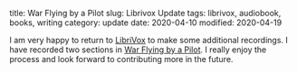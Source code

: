 title: War Flying by a Pilot
slug: Librivox Update
tags: librivox, audiobook, books, writing
category: update
date: 2020-04-10
modified: 2020-04-19

I am very happy to return to [LibriVox](http://librivox.org) to make some additional recordings.  I have recorded two sections in [War Flying by a Pilot](https://forum.librivox.org/viewtopic.php?f=9&t=78531).  I really enjoy the process and look forward to contributing more in the future.
